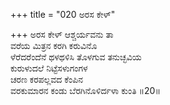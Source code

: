 +++
title = "020 ಅರಸ ಕೇಳ್"

+++
ಅರಸ ಕೇಳ್ ಆಶ್ಚರ್ಯವನು ತಾ  
ವರೆಯ ಮಿತ್ರನ ಕರಗಿ ಕರುವಿನೊ  
ಳೆರೆದರೆಂದೆನೆ ಥಳಥಳಿಸಿ ತೊಳಗುವ ತನುಚ್ಛವಿಯ   
ಕುರುಳುದಲೆ ನಿಟ್ಟೆಸಳುಗಂಗಳ  
ಚರಣ ಕರಪಲ್ಲವದ ಕೆಂಪಿನ   
ವರಕುಮಾರನ ಕಂಡು ಬೆರಗಿನೊಳಿರ್ದಳಾ ಕುಂತಿ     ॥20॥